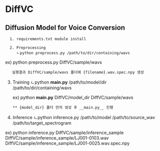 # DiffVC
## Diffusion Model for Voice Conversion

      1. requirements.txt module install

      2. Preprocessing
         ㄴpython preprocess.py /path/to/dir/containing/wavs

   ex) python preprocess.py DiffVC/sample/wavs

       실행결과 DiffVC/sample/wavs 폴더에 {filename}.wav.spec.npy 생성
   

3. Training
   ㄴpython __main.py__ /path/to/model/dir /path/to/dir/containing/wavs

   ex) python __main.py__ DiffVC/model_dir DiffVC/sample/wavs
  
       ** {model_dir} 폴더 먼저 생성 후 __main.py__ 진행

4. Inference
   ㄴpython inference.py /path/to/model /path/to/source_wav /path/to/target_spectrogram

  ex) python inference.py DiffVC/sample/inference_sample DiffVC/sample/inference_sample/LJ001-0103.wav DiffVC/sample/inference_sample/LJ001-0025.wav.spec.npy 
